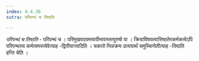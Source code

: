 ```yaml
---
index: 4.4.36
sutra: परिपन्थं च तिष्ठति

---
```

_परिपन्थं च तिष्ठति_ - परिपन्थं च । परिमुखवदयमव्ययीभावस्तत्पुरुषो वा । क्रियाविषयत्वात्तिष्ठतेरकर्मकत्वेऽपि परिपन्थस्य कर्मत्वमस्त्येवेत्याह -द्वितीयान्तादिति । चकारो भिन्नक्रमः प्रत्ययार्थं समुच्चिनोतीत्याह -तिष्ठति हन्ति चेति ।